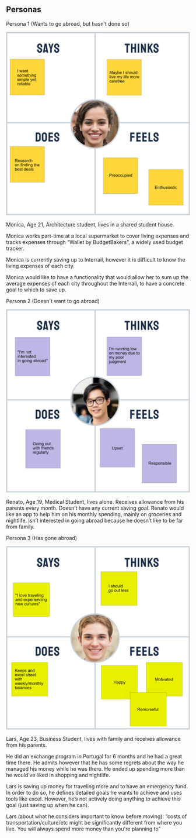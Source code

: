 <h2>Personas</h2>

Persona 1 (Wants to go abroad, but hasn't done so)

![](/Personas/Monica.png)

Monica, Age 21, Architecture student, lives in a shared student house. 

Monica works part-time at a local supermarket to cover living expenses and tracks expenses through “Wallet by BudgetBakers”, a widely used budget tracker. 

Monica is currently saving up to Interrail, however it is difficult to know the living expenses of each city. 

Monica would like to have a functionality that would allow her to sum up the average expenses of each city throughout the Interrail, to have a concrete goal to which to save up.

Persona 2 (Doesn´t want to go abroad)

![](/Personas/Renato.png)

Renato, Age 19, Medical Student, lives alone. Receives allowance from his parents every month. Doesn’t have any current saving goal. Renato would like an app to help him on his monthly spending, mainly on groceries and nightlife. Isn’t interested in going abroad because he doesn’t like to be far from family.


Persona 3 (Has gone abroad)

![](/Personas/Lars.png)

Lars, Age 23, Business Student, lives with family and receives allowance from his parents. 

He did an exchange program in Portugal for 6 months and he had a great time there. He admits however that he has some regrets about the way he managed his money while he was there. He ended up spending more than he would’ve liked in shopping and nightlife. 

Lars is saving up money for traveling more and to have an emergency fund. In order to do so, he defines detailed goals he wants to achieve and uses tools like excel. However, he’s not actively doing anything to achieve this goal (just saving up when he can).  

Lars (about what he considers important to know before moving): “costs of transportation/culture/etc might be significantly different from where you live. You will always spend more money than you're planning to”
